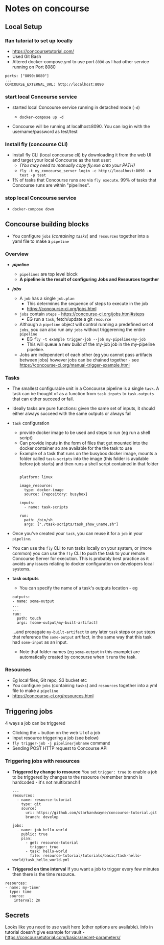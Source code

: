 # Notes on concourse

## Local Setup

### Ran tutorial to set up locally
* https://concoursetutorial.com/
* Used Git Bash
* Altered docker-compose.yml to use port `8090` as I had other service running on Port 8080

```
ports: ["8090:8080"]
...
CONCOURSE_EXTERNAL_URL: http://localhost:8090
```

### start  local Concourse service
* started local Concourse service running in detached mode (`-d`)
  * `docker-compose up -d`

* Concourse will be running at localhost:8090. You can log in with the username/password as test/test

### Install fly (concourse CLI)
* Install fly CLI (local concourse cli) by downloading it from the web UI and target your local Concourse as the test user:
  * _(You may need to manually copy fly.exe onto your PATH)_
  * `fly -t my_concourse_server login -c http://localhost:8090 -u test -p test`
* 1% of tasks that Concourse runs are via `fly execute`. 99% of tasks that Concourse runs are within "pipelines".

### stop  local Concourse service
* `docker-compose down`

## Concourse building blocks
* You configure `jobs` (_containing `tasks`_) and `resources` together into a yaml file to make a `pipeline`
### Overview
* **_pipeline_**
  * `pipelines` are top level block
  * **A pipeline is the result of configuring Jobs and Resources together**

* **_jobs_**
  * A `job` has a single `job.plan`
    * This determines the sequence of steps to execute in the job
    * https://concourse-ci.org/jobs.html
  * `jobs` contain `steps` - https://concourse-ci.org/jobs.html#steps
    * EG run a `task`, fetch/update a git `resource`
  * Although a `pipeline` object will control running a predefined set of `jobs`, you can also run any `jobs` without triggerening the entire `pipeline`
    * EG `fly -t example trigger-job --job my-pipeline/my-job`
    * This will queue a new build of the my-job job in the my-pipeline pipeline.
  * Jobs are independent of each other (eg you cannot pass artifacts between jobs) however jobs can be chained together - see https://concourse-ci.org/manual-trigger-example.html

### Tasks
* The smallest configurable unit in a Concourse pipeline is a single `task`. A task can be thought of as a function from `task.inputs` to `task.outputs` that can either succeed or fail.
* Ideally tasks are pure functions: given the same set of inputs, it should either always succeed with the same outputs or always fail
* `task` configuration
  * provide docker image to be used and steps to run (eg run a shell script)
  * Can provide inputs in the form of files that get mounted into the docker container so are available for the the task to use
  * Example of a task that runs on the busybox docker image, mounts a folder called `task-scripts` into the image (this folder is available before job starts) and then runs a shell script contained in that folder
    ```
    ---
    platform: linux

    image_resource:
      type: docker-image
      source: {repository: busybox}

    inputs:
      - name: task-scripts

    run:
      path: /bin/sh
      args: ["./task-scripts/task_show_uname.sh"]
    ```
* Once you've created your `task`, you can reuse it for a `job` in your `pipeline`.
* You can use the `fly` CLI to run tasks locally on your system, or (more common) you can use the `fly` CLI to push the task to your remote Concourse Server for execution. This is probably best practice as it avoids any issues relating to docker configuration on developers local systems.


* **task outputs**
  * You can specify the name of a task's outputs location - eg
  ```
  outputs:
  - name: some-output
  ...
  ...
  run:
    path: touch
    args: [some-output/my-built-artifact]
  ```
  ...and propagate `my-built-artifact` to any later `task` steps or `put` steps that reference the `some-output` artifact, in the same way that this task had `some-input` as an input.
  * Note that folder names (eg `some-output` in this example) are automatically created by concourse when it runs the task.

### Resources
* Eg local files, Git repo, S3 bucket etc
* You configure `jobs` (containing `tasks`) and `resources` together into a yml file to make a `pipeline`
* https://concourse-ci.org/resources.html

## Triggering jobs
4 ways a job can be triggered
* Clicking the + button on the web UI of a job
* Input resource triggering a job (see below)
* `fly trigger-job -j pipeline/jobname` command
* Sending POST HTTP request to Concourse API

### Triggering jobs with resources
* **Triggered by change to resource**
  You set `trigger: true` to enable a job to be triggered by changes to the resource (remember branch is hardcoded - it's not multibranch!)
  ```
  ---
  resources:
    - name: resource-tutorial
      type: git
      source:
        uri: https://github.com/starkandwayne/concourse-tutorial.git
        branch: develop

  jobs:
    - name: job-hello-world
      public: true
      plan:
        - get: resource-tutorial
          trigger: true
        - task: hello-world
          file: resource-tutorial/tutorials/basic/task-hello-world/task_hello_world.yml
  ```
* **Triggered on time interval**
If you want a job to trigger every few minutes then there is the time resource.
```
resources:
- name: my-timer
  type: time
  source:
    interval: 2m
```

## Secrets
Looks like you need to use vault here (other options are available). Info in tutorial doesn't give example for vault - https://concoursetutorial.com/basics/secret-parameters/